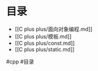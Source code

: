 # 目录
- [[C plus plus/面向对象编程.md]]
- [[C plus plus/模板.md]]
- [[C plus plus/const.md]]
- [[C plus plus/static.md]] 


#cpp #目录